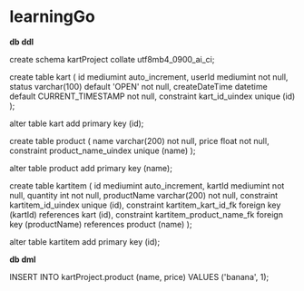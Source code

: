# learningGo

**db ddl**

create schema kartProject collate utf8mb4_0900_ai_ci;

create table kart
(
	id mediumint auto_increment,
	userId mediumint not null,
	status varchar(100) default 'OPEN' not null,
	createDateTime datetime default CURRENT_TIMESTAMP not null,
	constraint kart_id_uindex
		unique (id)
);

alter table kart
	add primary key (id);

create table product
(
	name varchar(200) not null,
	price float not null,
	constraint product_name_uindex
		unique (name)
);

alter table product
	add primary key (name);

create table kartitem
(
	id mediumint auto_increment,
	kartId mediumint not null,
	quantity int not null,
	productName varchar(200) not null,
	constraint kartitem_id_uindex
		unique (id),
	constraint kartitem_kart_id_fk
		foreign key (kartId) references kart (id),
	constraint kartitem_product_name_fk
		foreign key (productName) references product (name)
);

alter table kartitem
	add primary key (id);
	
**db dml**

INSERT INTO kartProject.product (name, price) VALUES ('banana', 1);


